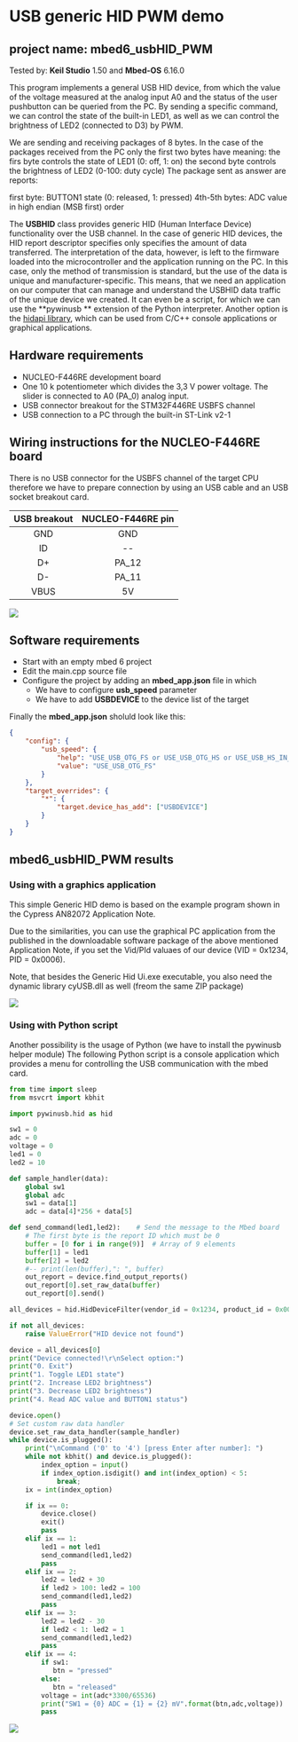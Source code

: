 # USB generic HID PWM demo
## project name: mbed6_usbHID_PWM
Tested by: **Keil Studio** 1.50 and **Mbed-OS** 6.16.0

This program implements a general USB HID device, from which the value of the voltage measured 
at the analog input A0 and the status of the user pushbutton can be queried from the PC. 
By sending a specific command, we can control the state of the built-in LED1, as well as
we can control the brightness of LED2 (connected to D3) by PWM.

We are sending and receiving packages of 8 bytes. 
In the case of the packages received from the PC only the first two bytes have meaning:
the firs byte controls the state of LED1 (0: off, 1: on)
the second byte controls the brightness of LED2 (0-100: duty cycle)
The package sent as answer are reports:

first byte: BUTTON1 state (0: released, 1: pressed) 
4th-5th bytes: ADC value in high endian (MSB first) order

The **USBHID** class provides generic HID (Human Interface Device) functionality over the USB channel. 
In the case of generic HID devices, the HID report descriptor specifies 
only specifies the amount of data transferred. The interpretation of the data, however, is left to the firmware 
loaded into the microcontroller and the application running on the PC. In this case, only the method 
of transmission is standard, but the use of the data is unique and manufacturer-specific.
This means, that we need an application on our computer that can manage and understand the USBHID 
data traffic of the unique device we created. It can even be a script, for which we can use the **pywinusb ** 
extension of the Python interpreter. Another option is the [hidapi library](https://github.com/libusb/hidapi), 
which can be used from C/C++ console applications or graphical applications.




## Hardware requirements
* NUCLEO-F446RE development board
* One 10 k potentiometer which divides the 3,3 V power voltage. The slider is connected to A0 (PA_0) analog input.
* USB connector breakout for the STM32F446RE USBFS channel
* USB connection to a PC through the built-in ST-Link v2-1

## Wiring instructions for the NUCLEO-F446RE board

There is no USB connector for the USBFS channel of the target CPU therefore we have to prepare connection
by using an USB cable and an USB socket breakout card.

| USB breakout  | NUCLEO-F446RE pin   |
|:-------:|:-----: |
|  GND    |GND     | 
|  ID     | --     | 
|  D+     | PA_12  |
|  D-     | PA_11  | 
|  VBUS   | 5V     | 



![](./images/usbhid_pwm_wiring.png)


## Software requirements
* Start with an empty mbed 6 project
* Edit the main.cpp source file
* Configure the project by adding an **mbed_app.json** file in which
    * We have to configure **usb_speed** parameter
    * We have to add **USBDEVICE** to the device list of the target

Finally the **mbed_app.json** sholuld look like this: 

```json
{
    "config": {
        "usb_speed": {
            "help": "USE_USB_OTG_FS or USE_USB_OTG_HS or USE_USB_HS_IN_FS",
            "value": "USE_USB_OTG_FS"
        }
    },
    "target_overrides": {
        "*": {
            "target.device_has_add": ["USBDEVICE"]
        }
    }
}
```
## mbed6_usbHID_PWM results

### Using with a graphics application 

This simple Generic HID demo is based on the 
example program shown in the Cypress AN82072 Application Note.

Due to the similarities, you can use the graphical PC application
from the published in the downloadable software package of the above 
mentioned Application Note, if you set the Vid/PId valuaes of our device 
(VID = 0x1234, PID = 0x0006). 

Note, that besides the Generic Hid Ui.exe executable, you also need 
the dynamic library cyUSB.dll as well (freom the same ZIP package)

![](./images/mbed6_usbhid_pwm.png)

### Using with Python script

Another possibility is the usage of Python (we have to install the pywinusb helper module)
The following Python script is a console application which provides 
a menu for controlling the USB communication with the mbed card.

```python
from time import sleep
from msvcrt import kbhit

import pywinusb.hid as hid

sw1 = 0
adc = 0
voltage = 0
led1 = 0
led2 = 10

def sample_handler(data):
    global sw1
    global adc
    sw1 = data[1]
    adc = data[4]*256 + data[5]

def send_command(led1,led2):    # Send the message to the Mbed board
    # The first byte is the report ID which must be 0
    buffer = [0 for i in range(9)]  # Array of 9 elements  
    buffer[1] = led1
    buffer[2] = led2
    #-- print(len(buffer),": ", buffer)
    out_report = device.find_output_reports()
    out_report[0].set_raw_data(buffer)
    out_report[0].send()  

all_devices = hid.HidDeviceFilter(vendor_id = 0x1234, product_id = 0x0006).get_devices()

if not all_devices:
    raise ValueError("HID device not found")

device = all_devices[0]
print("Device connected!\r\nSelect option:")
print("0. Exit")
print("1. Toggle LED1 state")
print("2. Increase LED2 brightness")
print("3. Decrease LED2 brightness")
print("4. Read ADC value and BUTTON1 status")

device.open()
# Set custom raw data handler
device.set_raw_data_handler(sample_handler)
while device.is_plugged():
    print("\nCommand ('0' to '4') [press Enter after number]: ")
    while not kbhit() and device.is_plugged():
        index_option = input()
        if index_option.isdigit() and int(index_option) < 5:
            break;
    ix = int(index_option)

    if ix == 0:
        device.close()
        exit()
        pass
    elif ix == 1:
        led1 = not led1
        send_command(led1,led2)
        pass
    elif ix == 2:
        led2 = led2 + 30
        if led2 > 100: led2 = 100
        send_command(led1,led2)
        pass
    elif ix == 3:
        led2 = led2 - 30
        if led2 < 1: led2 = 1
        send_command(led1,led2)
        pass
    elif ix == 4:
        if sw1:
           btn = "pressed"
        else:
           btn = "released"
        voltage = int(adc*3300/65536)
        print("SW1 = {0} ADC = {1} = {2} mV".format(btn,adc,voltage))  
        pass
```

![](./images/usbhid_pwm_py.png)
